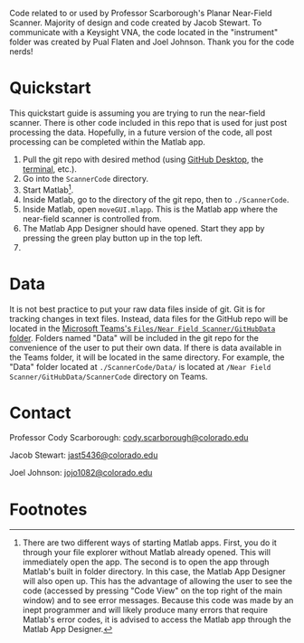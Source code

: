 Code related to or used by Professor Scarborough's Planar Near-Field Scanner. Majority of design and code created by Jacob Stewart. To communicate with a Keysight VNA, the code located in the "instrument" folder was created by Pual Flaten and Joel Johnson. Thank you for the code nerds!

# Quickstart
This quickstart guide is assuming you are trying to run the near-field scanner. There is other code included in this repo that is used for just post processing the data. Hopefully, in a future version of the code, all post processing can be completed within the Matlab app. 

1. Pull the git repo with desired method (using [GitHub Desktop](https://desktop.github.com/download/), the [terminal](https://github.com/git-guides/git-pull), etc.).
2. Go into the `ScannerCode` directory.
3. Start Matlab[^1].
4. Inside Matlab, go to the directory of the git repo, then to `./ScannerCode`.
5. Inside Matlab, open `moveGUI.mlapp`. This is the Matlab app where the near-field scanner is controlled from.
6. The Matlab App Designer should have opened. Start they app by pressing the green play button up in the top left.
7. 

# Data
It is not best practice to put your raw data files inside of git. Git is for tracking changes in text files. Instead, data files for the GitHub repo will be located in the [Microsoft Teams's `Files/Near Field Scanner/GitHubData` folder](https://o365coloradoedu.sharepoint.com/:f:/r/sites/ECEE-EMRG/Shared%20Documents/General/Near%20Field%20Scanner/GitHubData?csf=1&web=1&e=mdIfOC).
Folders named "Data" will be included in the git repo for the convenience of the user to put their own data. If there is data available in the Teams folder, it will be located in the same directory.
For example, the "Data" folder located at `./ScannerCode/Data/` is located at `/Near Field Scanner/GitHubData/ScannerCode` directory on Teams.

# Contact
Professor Cody Scarborough: cody.scarborough@colorado.edu

Jacob Stewart: jast5436@colorado.edu

Joel Johnson: jojo1082@colorado.edu

# Footnotes
[^1]: There are two different ways of starting Matlab apps. First, you do it through your file explorer without Matlab already opened. This will immediately open the app. The second is to open the app through Matlab's built in folder directory. In this case, the Matlab App Designer will also open up. This has the advantage of allowing the user to see the code (accessed by pressing "Code View" on the top right of the main window) and to see error messages. Because this code was made by an inept programmer and will likely produce many errors that require Matlab's error codes, it is advised to access the Matlab app through the Matlab App Designer.
